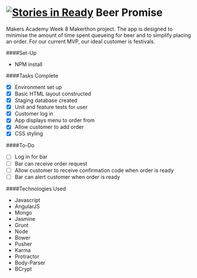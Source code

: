 [![Stories in Ready](https://badge.waffle.io/beerpromise/beer-promise.png?label=ready&title=Ready)](https://waffle.io/beerpromise/beer-promise)
Beer Promise
=========

Makers Academy Week 8 Makerthon project. The app is designed to minimise the amount of time spent queueing for beer and to simplify placing an order. For our current MVP, our ideal customer is festivals.

####Set-Up

- NPM install

####Tasks Complete

- [x] Environment set up
- [x] Basic HTML layout constructed
- [x] Staging database created
- [x] Unit and feature tests for user
- [x] Customer log in
- [x] App displays menu to order from
- [x] Allow customer to add order
- [x] CSS styling

####To-Do

- [ ] Log in for bar
- [ ] Bar can receive order request
- [ ] Allow customer to receive confirmation code when order is ready
- [ ] Bar can alert customer when order is ready

####Technologies Used

- Javascript
- AngularJS
- Mongo
- Jasmine
- Grunt
- Node
- Bower
- Pusher
- Karma
- Protractor
- Body-Parser
- BCrypt

